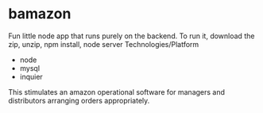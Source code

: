 # bamazon
Fun little node app that runs purely on the backend. To run it, download the zip, unzip, npm install, node server
Technologies/Platform
  - node
  - mysql
  - inquier
  
  This stimulates an amazon operational software for managers and distributors arranging orders appropriately. 
